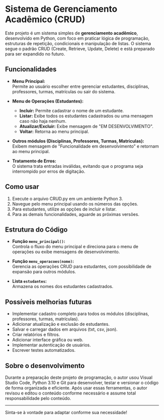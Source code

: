 # Sistema de Gerenciamento Acadêmico (CRUD)

Este projeto é um sistema simples de **gerenciamento acadêmico**, desenvolvido em Python, com foco em praticar lógica de programação, estruturas de repetição, condicionais e manipulação de listas. O sistema segue o padrão CRUD (Create, Retrieve, Update, Delete) e está preparado para ser expandido no futuro.

## Funcionalidades

- **Menu Principal:**  
  Permite ao usuário escolher entre gerenciar estudantes, disciplinas, professores, turmas, matrículas ou sair do sistema.

- **Menu de Operações (Estudantes):**  
  - **Incluir:** Permite cadastrar o nome de um estudante.
  - **Listar:** Exibe todos os estudantes cadastrados ou uma mensagem caso não haja nenhum.
  - **Atualizar/Excluir:** Exibe mensagem de "EM DESENVOLVIMENTO".
  - **Voltar:** Retorna ao menu principal.

- **Outros módulos (Disciplinas, Professores, Turmas, Matrículas):**  
  Exibem mensagem de "Funcionalidade em desenvolvimento" e retornam ao menu principal.

- **Tratamento de Erros:**  
  O sistema trata entradas inválidas, evitando que o programa seja interrompido por erros de digitação.

## Como usar

1. Execute o arquivo CRUD.py em um ambiente Python 3.
2. Navegue pelo menu principal usando os números das opções.
3. Para estudantes, utilize as opções de incluir e listar.
4. Para as demais funcionalidades, aguarde as próximas versões.

## Estrutura do Código

- **Função `menu_principal()`:**  
  Controla o fluxo do menu principal e direciona para o menu de operações ou exibe mensagens de desenvolvimento.

- **Função `menu_operacoes(nome)`:**  
  Gerencia as operações CRUD para estudantes, com possibilidade de expansão para outros módulos.

- **Lista `estudantes`:**  
  Armazena os nomes dos estudantes cadastrados.

## Possíveis melhorias futuras

- Implementar cadastro completo para todos os módulos (disciplinas, professores, turmas, matrículas).
- Adicionar atualização e exclusão de estudantes.
- Salvar e carregar dados em arquivos (txt, csv, json).
- Criar relatórios e filtros.
- Adicionar interface gráfica ou web.
- Implementar autenticação de usuários.
- Escrever testes automatizados.

## Sobre o desenvolvimento

Durante a preparação deste projeto de programação, o autor usou Visual Studio Code, Python 3.10 e Git para desenvolver, testar e versionar o código de forma organizada e eficiente. Após usar essas ferramentas, o autor revisou e editou o conteúdo conforme necessário e assume total responsabilidade pelo conteúdo.

---

Sinta-se à vontade para adaptar conforme sua necessidade!
